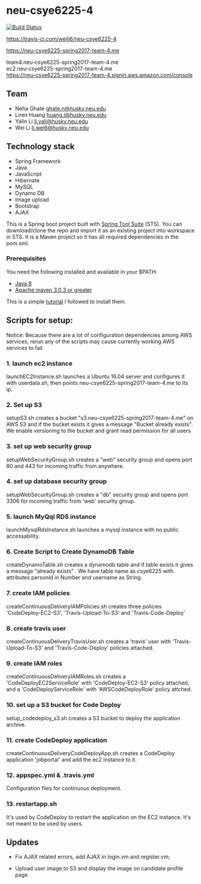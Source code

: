# neu-csye6225-4
[![Build Status](https://travis-ci.com/weili6/neu-csye6225-4.svg?token=y6k4kmm4ZbfcwpY79RLX&branch=master)](https://travis-ci.com/weili6/neu-csye6225-4)

https://travis-ci.com/weili6/neu-csye6225-4

https://neu-csye6225-spring2017-team-4.me

team4.neu-csye6225-spring2017-team-4.me  
ec2.neu-csye6225-spring2017-team-4.me  
https://neu-csye6225-spring2017-team-4.signin.aws.amazon.com/console  
## Team
- Neha Ghate ghate.n@husky.neu.edu
- Liren Huang huang.l@husky.neu.edu
- Yalin Li li.yali@husky.neu.edu
- Wei Li li.wei6@husky.neu.edu


## Technology stack

- Spring Framework
- Java
- JavaScript
- Hibernate
- MySQL
- Dynamo DB
- Image upload
- Bootstrap
- AJAX

This is a Spring boot project built with [Spring Tool Suite](https://spring.io/tools/sts/all) (STS).
You can download/clone the repo and import it as an existing project into workspace in STS.
It is a Maven project so it has all required dependencies in the pom.xml.

### Prerequisites
You need the following installed and available in your $PATH:

* [Java 8](http://www.oracle.com/technetwork/java/javase/downloads/jdk8-downloads-2133151.html)
* [Apache maven 3.0.3 or greater](http://maven.apache.org/install.html)

This is a simple [tutorial](https://www.mkyong.com/maven/how-to-install-maven-in-windows/) I followed to install them.

## Scripts for setup:
Notice: Because there are a lot of configuration dependencies among AWS services, rerun any of the scripts may cause currently working AWS services to fail.

### 1. launch ec2 instance
launchEC2Instance.sh launches a Ubuntu 16.04 server and configures it with userdata.sh, then points neu-csye6225-spring2017-team-4.me to its ip.

### 2. Set up S3
setupS3.sh creates a bucket "s3.neu-csye6225-spring2017-team-4.me" on AWS S3 and if the bucket exists it gives a message "Bucket already exists". We enable versioning to the bucket and grant read permission for all users

### 3. set up web security group
setupWebSecurityGroup.sh creates a "web" security group and opens port 80 and 443 for incoming traffic from anywhere.

### 4. set up database security group
setupWebSecurityGroup.sh creates a "db" security group and opens port 3306 for incoming traffic from 'web' security group.

### 5. launch MyQql RDS instance
launchMysqlRdsInstance.sh launches a mysql instance with no public accessability.

### 6. Create Script to Create DynamoDB Table
createDynamoTable.sh creates a dynamodb table and if table exists it gives a message "already exists" .
We have table name as csye6225 with attributes personId in Number and username as String.

### 7. create IAM policies
createContinuousDeliveryIAMPolicies.sh creates three policies 'CodeDeploy-EC2-S3', 'Travis-Upload-To-S3' and 'Travis-Code-Deploy'

### 8. create travis user
createContinuousDeliveryTravisUser.sh creates a 'travis' user with 'Travis-Upload-To-S3' and 'Travis-Code-Deploy' policies attached.

### 9. create IAM roles
createContinuousDeliveryIAMRoles.sh creates a 'CodeDeployEC2ServiceRole' with 'CodeDeploy-EC2-S3' policy attached, and a 'CodeDeployServiceRole' with 'AWSCodeDeployRole' policy attched.

### 10. set up a S3 bucket for Code Deploy
setup_codedeploy_s3.sh creates a S3 bucket to deploy the application archive.

### 11. create CodeDeploy application
createContinuousDeliveryCodeDeployApp.sh creates a CodeDeploy application 'jobportal' and add the ec2 instance to it.

### 12. appspec.yml & .travis.yml
Configuration files for continuous deployment.

### 13. restartapp.sh
It's used by CodeDeploy to restart the application on the EC2 instance. It's not meant to be used by users.



## Updates

* Fix AJAX related errors, add AJAX in login.vm and register.vm;

* Upload user image to S3 and display the image on candidate profile page
